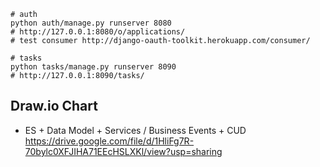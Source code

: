 
```shell
# auth
python auth/manage.py runserver 8080
# http://127.0.0.1:8080/o/applications/
# test consumer http://django-oauth-toolkit.herokuapp.com/consumer/

# tasks
python tasks/manage.py runserver 8090
# http://127.0.0.1:8090/tasks/
```

## Draw.io Chart
- ES + Data Model + Services / Business Events + CUD  https://drive.google.com/file/d/1HliFg7R-70bylc0XFJIHA71EEcHSLXKl/view?usp=sharing

